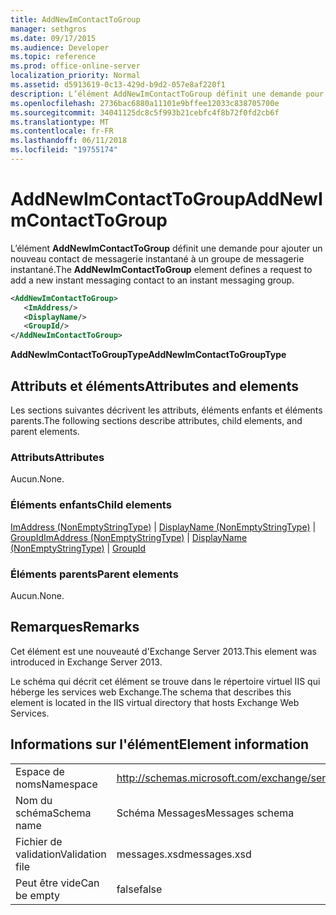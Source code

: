 ```yaml
---
title: AddNewImContactToGroup
manager: sethgros
ms.date: 09/17/2015
ms.audience: Developer
ms.topic: reference
ms.prod: office-online-server
localization_priority: Normal
ms.assetid: d5913619-0c13-429d-b9d2-057e8af220f1
description: L’élément AddNewImContactToGroup définit une demande pour ajouter un nouveau contact de messagerie instantané à un groupe de messagerie instantané.
ms.openlocfilehash: 2736bac6880a11101e9bffee12033c838705700e
ms.sourcegitcommit: 34041125dc8c5f993b21cebfc4f8b72f0fd2cb6f
ms.translationtype: MT
ms.contentlocale: fr-FR
ms.lasthandoff: 06/11/2018
ms.locfileid: "19755174"
---
```

# <a name="addnewimcontacttogroup"></a><span data-ttu-id="7b510-103">AddNewImContactToGroup</span><span class="sxs-lookup"><span data-stu-id="7b510-103">AddNewImContactToGroup</span></span>

<span data-ttu-id="7b510-104">L’élément **AddNewImContactToGroup** définit une demande pour ajouter un nouveau contact de messagerie instantané à un groupe de messagerie instantané.</span><span class="sxs-lookup"><span data-stu-id="7b510-104">The **AddNewImContactToGroup** element defines a request to add a new instant messaging contact to an instant messaging group.</span></span> 
  
```XML
<AddNewImContactToGroup>
   <ImAddress/>
   <DisplayName/>
   <GroupId/>
</AddNewImContactToGroup>
```

 <span data-ttu-id="7b510-105">**AddNewImContactToGroupType**</span><span class="sxs-lookup"><span data-stu-id="7b510-105">**AddNewImContactToGroupType**</span></span>
## <a name="attributes-and-elements"></a><span data-ttu-id="7b510-106">Attributs et éléments</span><span class="sxs-lookup"><span data-stu-id="7b510-106">Attributes and elements</span></span>

<span data-ttu-id="7b510-107">Les sections suivantes décrivent les attributs, éléments enfants et éléments parents.</span><span class="sxs-lookup"><span data-stu-id="7b510-107">The following sections describe attributes, child elements, and parent elements.</span></span>
  
### <a name="attributes"></a><span data-ttu-id="7b510-108">Attributs</span><span class="sxs-lookup"><span data-stu-id="7b510-108">Attributes</span></span>

<span data-ttu-id="7b510-109">Aucun.</span><span class="sxs-lookup"><span data-stu-id="7b510-109">None.</span></span>
  
### <a name="child-elements"></a><span data-ttu-id="7b510-110">Éléments enfants</span><span class="sxs-lookup"><span data-stu-id="7b510-110">Child elements</span></span>

<span data-ttu-id="7b510-111">[ImAddress (NonEmptyStringType)](imaddress-nonemptystringtype.md) | [DisplayName (NonEmptyStringType)](displayname-nonemptystringtype.md) | [GroupId](groupid.md)</span><span class="sxs-lookup"><span data-stu-id="7b510-111">[ImAddress (NonEmptyStringType)](imaddress-nonemptystringtype.md) | [DisplayName (NonEmptyStringType)](displayname-nonemptystringtype.md) | [GroupId](groupid.md)</span></span>
  
### <a name="parent-elements"></a><span data-ttu-id="7b510-112">Éléments parents</span><span class="sxs-lookup"><span data-stu-id="7b510-112">Parent elements</span></span>

<span data-ttu-id="7b510-113">Aucun.</span><span class="sxs-lookup"><span data-stu-id="7b510-113">None.</span></span>
  
## <a name="remarks"></a><span data-ttu-id="7b510-114">Remarques</span><span class="sxs-lookup"><span data-stu-id="7b510-114">Remarks</span></span>

<span data-ttu-id="7b510-115">Cet élément est une nouveauté d'Exchange Server 2013.</span><span class="sxs-lookup"><span data-stu-id="7b510-115">This element was introduced in Exchange Server 2013.</span></span>
  
<span data-ttu-id="7b510-116">Le schéma qui décrit cet élément se trouve dans le répertoire virtuel IIS qui héberge les services web Exchange.</span><span class="sxs-lookup"><span data-stu-id="7b510-116">The schema that describes this element is located in the IIS virtual directory that hosts Exchange Web Services.</span></span>
  
## <a name="element-information"></a><span data-ttu-id="7b510-117">Informations sur l'élément</span><span class="sxs-lookup"><span data-stu-id="7b510-117">Element information</span></span>

|||
|:-----|:-----|
|<span data-ttu-id="7b510-118">Espace de noms</span><span class="sxs-lookup"><span data-stu-id="7b510-118">Namespace</span></span>  <br/> |http://schemas.microsoft.com/exchange/services/2006/messages  <br/> |
|<span data-ttu-id="7b510-119">Nom du schéma</span><span class="sxs-lookup"><span data-stu-id="7b510-119">Schema name</span></span>  <br/> |<span data-ttu-id="7b510-120">Schéma Messages</span><span class="sxs-lookup"><span data-stu-id="7b510-120">Messages schema</span></span>  <br/> |
|<span data-ttu-id="7b510-121">Fichier de validation</span><span class="sxs-lookup"><span data-stu-id="7b510-121">Validation file</span></span>  <br/> |<span data-ttu-id="7b510-122">messages.xsd</span><span class="sxs-lookup"><span data-stu-id="7b510-122">messages.xsd</span></span>  <br/> |
|<span data-ttu-id="7b510-123">Peut être vide</span><span class="sxs-lookup"><span data-stu-id="7b510-123">Can be empty</span></span>  <br/> |<span data-ttu-id="7b510-124">false</span><span class="sxs-lookup"><span data-stu-id="7b510-124">false</span></span>  <br/> |
   

